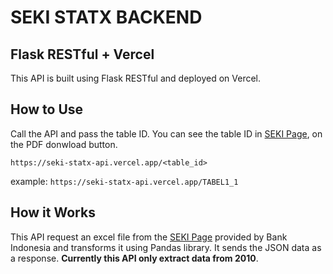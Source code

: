 # SEKI STATX BACKEND

## Flask RESTful + Vercel

This API is built using Flask RESTful and deployed on Vercel.

## How to Use

Call the API and pass the table ID. You can see the table ID in [SEKI Page](https://www.bi.go.id/id/statistik/ekonomi-keuangan/seki/Default.aspx), on the PDF donwload button.

`https://seki-statx-api.vercel.app/<table_id>`

example: `https://seki-statx-api.vercel.app/TABEL1_1`

## How it Works

This API request an excel file from the [SEKI Page](https://www.bi.go.id/id/statistik/ekonomi-keuangan/seki/Default.aspx) provided by Bank Indonesia and transforms it using Pandas library. It sends the JSON data as a response. **Currently this API only extract data from 2010**.
